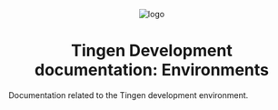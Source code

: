 <!--
  u240924_work-in-progress
-->

<div align="center">

  ![logo](../.github/Images/Logos/TingenDocumentation-232x308.png)

  <h1>
    Tingen Development documentation: Environments
  </h1>

</div>

Documentation related to the Tingen development environment.

